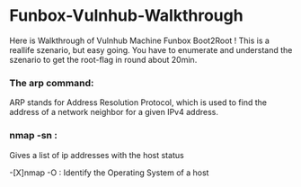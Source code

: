 # Funbox-Vulnhub-Walkthrough
Here is Walkthrough of Vulnhub Machine Funbox Boot2Root ! This is a reallife szenario, but easy going. You have to enumerate and understand the szenario to get the root-flag in round about 20min.

### The arp command:
ARP stands for Address Resolution Protocol, which is used to find the address of a network neighbor for a given IPv4 address.

### nmap -sn :
Gives a list of ip addresses with the host status

-[X]nmap -O :
Identify the Operating System of a host


